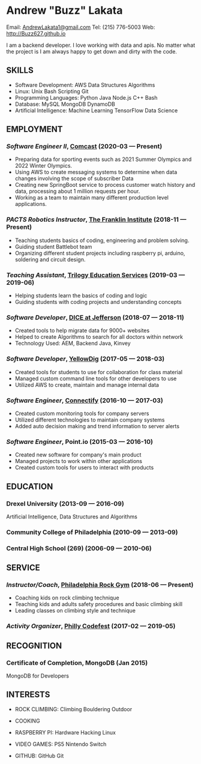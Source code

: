 Andrew &quot;Buzz&quot; Lakata
============
Email: AndrewLakata1@gmail.com
Tel: (215) 776-5003
Web: http://Buzz627.github.io

I am a backend developer. I love working with data and apis. No matter what the project is I am always happy to get down and dirty with the code.

## SKILLS

  - Software Development: AWS Data Structures Algorithms 
  - Linux: Unix Bash Scripting Git 
  - Programming Languages: Python Java Node.js C++ Bash 
  - Database: MySQL MongoDB DynamoDB 
  - Artificial Intelligence: Machine Learning TensorFlow Data Science 

## EMPLOYMENT

### *Software Engineer II*, [Comcast](https://www.xfinity.com) (2020-03 — Present)


  - Preparing data for sporting events such as 2021 Summer Olympics and 2022 Winter Olympics.
  - Using AWS to create messaging systems to determine when data changes involving the scope of subscriber Data
  - Creating new SpringBoot service to process customer watch history and data, processing about 1 million requests per hour.
  - Working as a team to maintain many different production level applications.

### *PACTS Robotics Instructor*, [The Franklin Institute](https://www.fi.edu/) (2018-11 — Present)


  - Teaching students basics of coding, engineering and problem solving.
  - Guiding student Battlebot team
  - Organizing different student projects including raspberry pi, arduino, soldering and circuit design.

### *Teaching Assistant*, [Trilogy Education Services](https://www.trilogyed.com/) (2019-03 — 2019-06)


  - Helping students learn the basics of coding and logic
  - Guiding students with coding projects and understanding concepts

### *Software Developer*, [DICE at Jefferson](https://www.dicegrp.org/) (2018-07 — 2018-11)


  - Created tools to help migrate data for 9000+ websites
  - Helped to create Algorithms to search for all doctors within network
  - Technology Used: AEM, Backend Java, Kinvey

### *Software Developer*, [YellowDig](https://www.yellowdig.com/) (2017-05 — 2018-03)


  - Created tools for students to use for collaboration for class material
  - Managed custom command line tools for other developers to use
  - Utilized AWS to create, maintain and manage internal data

### *Software Engineer*, [Connectify](https://www.connectify.me/) (2016-10 — 2017-03)


  - Created custom monitoring tools for company servers
  - Utilized different technologies to maintain company systems
  - Added auto decision making and trend information to server alerts

### *Software Engineer*, Point.io (2015-03 — 2016-10)


  - Created new software for company's main product
  - Managed projects to work within other applications
  - Created custom tools for users to interact with products




## EDUCATION

### Drexel University (2013-09 — 2016-09)

Artificial Intelligence, Data Structures and Algorithms


### Community College of Philadelphia (2010-09 — 2013-09)



### Central High School (269) (2006-09 — 2010-06)








## SERVICE

### *Instructor/Coach*, [Philadelphia Rock Gym](https://www.philarockgym.com/) (2018-06 — Present)


  - Coaching kids on rock climbing technique
  - Teaching kids and adults safety procedures and basic climbing skill
  - Leading classes on climbing style and technique

### *Activity Organizer*, [Philly Codefest](http://phillycodefest.com/) (2017-02 — 2019-05)




## RECOGNITION

### Certificate of Completion, MongoDB (Jan 2015)
MongoDB for Developers





## INTERESTS

- ROCK CLIMBING: Climbing Bouldering Outdoor 

- COOKING

- RASPBERRY PI: Hardware Hacking Linux 

- VIDEO GAMES: PS5 Nintendo Switch 

- GITHUB: GitHub Git 


